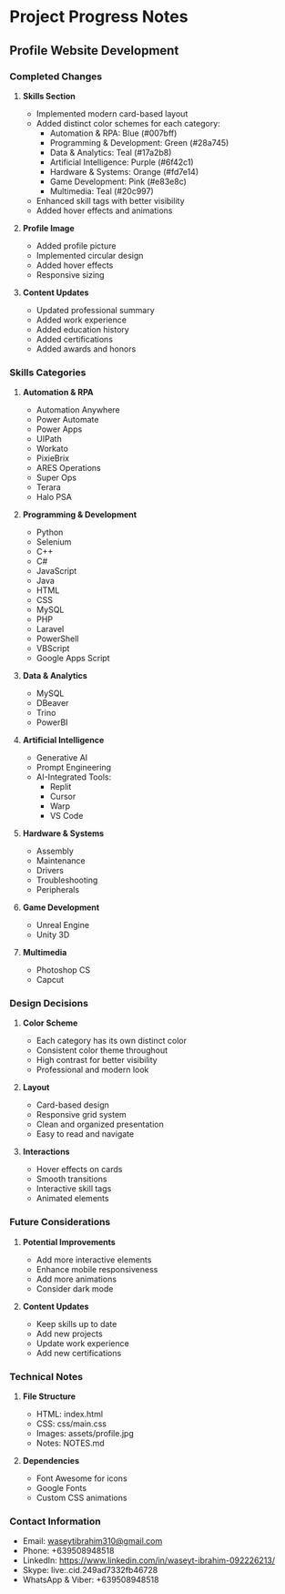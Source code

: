 # Project Progress Notes

## Profile Website Development

### Completed Changes
1. **Skills Section**
   - Implemented modern card-based layout
   - Added distinct color schemes for each category:
     - Automation & RPA: Blue (#007bff)
     - Programming & Development: Green (#28a745)
     - Data & Analytics: Teal (#17a2b8)
     - Artificial Intelligence: Purple (#6f42c1)
     - Hardware & Systems: Orange (#fd7e14)
     - Game Development: Pink (#e83e8c)
     - Multimedia: Teal (#20c997)
   - Enhanced skill tags with better visibility
   - Added hover effects and animations

2. **Profile Image**
   - Added profile picture
   - Implemented circular design
   - Added hover effects
   - Responsive sizing

3. **Content Updates**
   - Updated professional summary
   - Added work experience
   - Added education history
   - Added certifications
   - Added awards and honors

### Skills Categories
1. **Automation & RPA**
   - Automation Anywhere
   - Power Automate
   - Power Apps
   - UIPath
   - Workato
   - PixieBrix
   - ARES Operations
   - Super Ops
   - Terara
   - Halo PSA

2. **Programming & Development**
   - Python
   - Selenium
   - C++
   - C#
   - JavaScript
   - Java
   - HTML
   - CSS
   - MySQL
   - PHP
   - Laravel
   - PowerShell
   - VBScript
   - Google Apps Script

3. **Data & Analytics**
   - MySQL
   - DBeaver
   - Trino
   - PowerBI

4. **Artificial Intelligence**
   - Generative AI
   - Prompt Engineering
   - AI-Integrated Tools:
     - Replit
     - Cursor
     - Warp
     - VS Code

5. **Hardware & Systems**
   - Assembly
   - Maintenance
   - Drivers
   - Troubleshooting
   - Peripherals

6. **Game Development**
   - Unreal Engine
   - Unity 3D

7. **Multimedia**
   - Photoshop CS
   - Capcut

### Design Decisions
1. **Color Scheme**
   - Each category has its own distinct color
   - Consistent color theme throughout
   - High contrast for better visibility
   - Professional and modern look

2. **Layout**
   - Card-based design
   - Responsive grid system
   - Clean and organized presentation
   - Easy to read and navigate

3. **Interactions**
   - Hover effects on cards
   - Smooth transitions
   - Interactive skill tags
   - Animated elements

### Future Considerations
1. **Potential Improvements**
   - Add more interactive elements
   - Enhance mobile responsiveness
   - Add more animations
   - Consider dark mode

2. **Content Updates**
   - Keep skills up to date
   - Add new projects
   - Update work experience
   - Add new certifications

### Technical Notes
1. **File Structure**
   - HTML: index.html
   - CSS: css/main.css
   - Images: assets/profile.jpg
   - Notes: NOTES.md

2. **Dependencies**
   - Font Awesome for icons
   - Google Fonts
   - Custom CSS animations

### Contact Information
- Email: waseytibrahim310@gmail.com
- Phone: +639508948518
- LinkedIn: https://www.linkedin.com/in/waseyt-ibrahim-092226213/
- Skype: live:.cid.249ad7332fb46728
- WhatsApp & Viber: +639508948518 